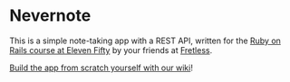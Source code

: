 # Nevernote

This is a simple note-taking app with a REST API, written for the [Ruby on Rails course at Eleven Fifty](https://elevenfifty.com/course/ruby-on-rails/) by your friends at [Fretless](https://github.com/getfretless).

[Build the app from scratch yourself with our wiki](https://github.com/getfretless/nevernote/wiki/01-Init-a-Rails-4.2.3-Project)!

